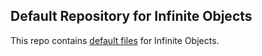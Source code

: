 ## Default Repository for Infinite Objects

This repo contains [default files](https://docs.github.com/en/github/building-a-strong-community/creating-a-default-community-health-file) for Infinite Objects.
